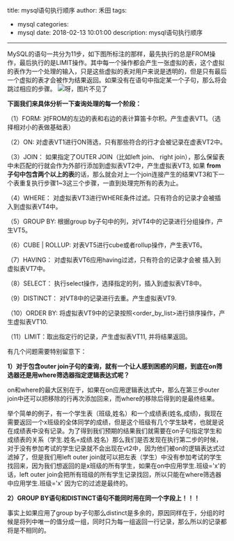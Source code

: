 title: mysql语句执行顺序
author: 禾田
tags:
  - mysql
categories:
  - mysql
date: 2018-02-13 10:01:00
description: mysql语句执行顺序
---
MySQL的语句一共分为11步，如下图所标注的那样，最先执行的总是FROM操作，最后执行的是LIMIT操作。其中每一个操作都会产生一张虚拟的表，这个虚拟的表作为一个处理的输入，只是这些虚拟的表对用户来说是透明的，但是只有最后一个虚拟的表才会被作为结果返回。如果没有在语句中指定某一个子句，那么将会跳过相应的步骤。
![呀，图片不见了](http://owq01tqh9.bkt.clouddn.com/mysql_operation_order.png)

**下面我们来具体分析一下查询处理的每一个阶段：**

（1）FORM: 对FROM的左边的表和右边的表计算笛卡尔积。产生虚表VT1。（选择相对小的表做基础表）

（2）ON: 对虚表VT1进行ON筛选，只有那些符合<join-condition>的行才会被记录在虚表VT2中。

（3）JOIN： 如果指定了OUTER JOIN（比如left join、 right join），那么保留表中未匹配的行就会作为外部行添加到虚拟表VT2中，产生虚拟表VT3, 如果 **from子句中包含两个以上的表**的话，那么就会对上一个join连接产生的结果VT3和下一个表重复执行步骤1~3这三个步骤，一直到处理完所有的表为止。

（4）WHERE： 对虚拟表VT3进行WHERE条件过滤。只有符合<where-condition>的记录才会被插入到虚拟表VT4中。

（5）GROUP BY: 根据group by子句中的列，对VT4中的记录进行分组操作，产生VT5。

（6）CUBE | ROLLUP: 对表VT5进行cube或者rollup操作，产生表VT6。

（7）HAVING： 对虚拟表VT6应用having过滤，只有符合<having-condition>的记录才会被 插入到虚拟表VT7中。

（8）SELECT： 执行select操作，选择指定的列，插入到虚拟表VT8中。

（9）DISTINCT： 对VT8中的记录进行去重。产生虚拟表VT9.

（10）ORDER BY: 将虚拟表VT9中的记录按照<order_by_list>进行排序操作，产生虚拟表VT10.

（11）LIMIT：取出指定行的记录，产生虚拟表VT11, 并将结果返回。

有几个问题需要特别留意下：

**1）对于包含outer join子句的查询，就有一个让人感到困惑的问题，到底在on筛选器还是用where筛选器指定逻辑表达式呢？**

on和where的最大区别在于，如果在on应用逻辑表达式中，那么在第三步outer join中还可以把移除的行再次添加回来，而where的移除后得到的是最终结果。

举个简单的例子，有一个学生表（班级,姓名）和一个成绩表(姓名,成绩)，我现在需要返回一个x班级的全体同学的成绩，但是这个班级有几个学生缺考，也就是说在成绩表中没有记录。为了得到我们预期的结果我们就需要在on子句指定学生和成绩表的关系（学生.姓名=成绩.姓名）那么我们是否发现在执行第二步的时候，对于没有参加考试的学生记录就不会出现在vt2中，因为他们被on的逻辑表达式过滤掉了，但是我们用left outer join就可以把左表（学生）中没有参加考试的学生找回来，因为我们想返回的是x班级的所有学生，如果在on中应用学生.班级='x'的话，left outer join会把所有班级的所有学生记录找回，所以只能在where筛选器中应用学生.班级='x' 因为它的过滤是最终的。

**2）GROUP BY语句和DISTINCT语句不能同时用在同一个字段上！！！**

事实上如果应用了group by子句那么distinct是多余的，原因同样在于，分组的时候是将列中唯一的值分成一组，同时只为每一组返回一行记录，那么所以的记录都将是不相同的。